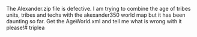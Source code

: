 The Alexander.zip file is defective. I am trying to combine the age of tribes units, tribes and techs with the akexander350 world map but it has been daunting so far. Get the AgeWorld.xml and tell me what is wrong with it please!# triplea
